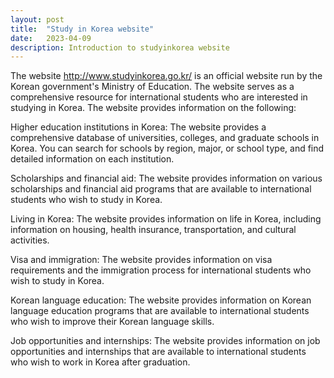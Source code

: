 ```yaml
---
layout: post
title:  "Study in Korea website"
date:   2023-04-09
description: Introduction to studyinkorea website
---
```


The website <http://www.studyinkorea.go.kr/> is an official website run by the Korean government's Ministry of Education. The website serves as a comprehensive resource for international students who are interested in studying in Korea. The website provides information on the following:

Higher education institutions in Korea: The website provides a comprehensive database of universities, colleges, and graduate schools in Korea. You can search for schools by region, major, or school type, and find detailed information on each institution.

Scholarships and financial aid: The website provides information on various scholarships and financial aid programs that are available to international students who wish to study in Korea.

Living in Korea: The website provides information on life in Korea, including information on housing, health insurance, transportation, and cultural activities.

Visa and immigration: The website provides information on visa requirements and the immigration process for international students who wish to study in Korea.

Korean language education: The website provides information on Korean language education programs that are available to international students who wish to improve their Korean language skills.

Job opportunities and internships: The website provides information on job opportunities and internships that are available to international students who wish to work in Korea after graduation.

